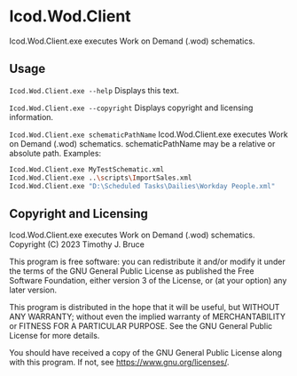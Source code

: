 # Icod.Wod.Client
Icod.Wod.Client.exe executes Work on Demand (.wod) schematics.

## Usage
`Icod.Wod.Client.exe --help`
Displays this text.

`Icod.Wod.Client.exe --copyright`
Displays copyright and licensing information.

`Icod.Wod.Client.exe schematicPathName`
Icod.Wod.Client.exe executes Work on Demand (.wod) schematics.
schematicPathName may be a relative or absolute path. 
Examples:
```sh
Icod.Wod.Client.exe MyTestSchematic.xml
Icod.Wod.Client.exe ..\scripts\ImportSales.xml
Icod.Wod.Client.exe "D:\Scheduled Tasks\Dailies\Workday People.xml"
```

## Copyright and Licensing
Icod.Wod.Client.exe executes Work on Demand (.wod) schematics.
Copyright (C) 2023 Timothy J. Bruce

This program is free software: you can redistribute it and/or modify
it under the terms of the GNU General Public License as published 
the Free Software Foundation, either version 3 of the License, or
(at your option) any later version.

This program is distributed in the hope that it will be useful,
but WITHOUT ANY WARRANTY; without even the implied warranty of
MERCHANTABILITY or FITNESS FOR A PARTICULAR PURPOSE.  See the
GNU General Public License for more details.

You should have received a copy of the GNU General Public License
along with this program.  If not, see <https://www.gnu.org/licenses/>.

